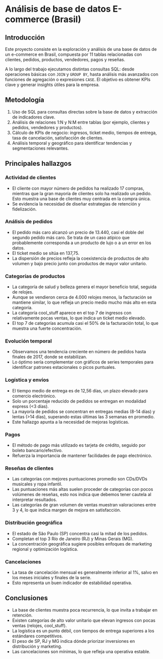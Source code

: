 # Análisis de base de datos E-commerce (Brasil)

## Introducción
Este proyecto consiste en la exploración y análisis de una base de datos de un e-commerce en Brasil, compuesta por 11 tablas relacionadas con clientes, pedidos, productos, vendedores, pagos y reseñas.

A lo largo del trabajo ejecutamos distintas consultas SQL: desde operaciones básicas con `JOIN` y `GROUP BY`, hasta análisis más avanzados con funciones de agregación o expresiones `CASE`. El objetivo es obtener KPIs clave y generar insights útiles para la empresa.

## Metodología
1. Uso de SQL para consultas directas sobre la base de datos y extracción de indicadores clave.
2. Análisis de relaciones 1:N y N:M entre tablas (por ejemplo, clientes y pedidos, vendedores y productos).
3. Cálculo de KPIs de negocio: ingresos, ticket medio, tiempos de entrega, tasa de cancelación, satisfacción de clientes.
4. Análisis temporal y geográfico para identificar tendencias y segmentaciones relevantes.

## Principales hallazgos

### Actividad de clientes
- El cliente con mayor número de pedidos ha realizado 17 compras, mientras que la gran mayoría de clientes solo ha realizado un pedido. Esto muestra una base de clientes muy centrada en la compra única.
- Se evidencia la necesidad de diseñar estrategias de retención y fidelización.

### Análisis de pedidos
- El pedido más caro alcanzó un precio de 13.440, casi el doble del segundo pedido más caro. Se trata de un caso atípico que probablemente corresponda a un producto de lujo o a un error en los datos.
- El ticket medio se sitúa en 137,75.
- La dispersión de precios refleja la coexistencia de productos de alto volumen y bajo precio junto con productos de mayor valor unitario.

### Categorías de productos
- La categoría de salud y belleza genera el mayor beneficio total, seguida de relojes.
- Aunque se vendieron cerca de 4.000 relojes menos, la facturación se mantiene similar, lo que refleja un precio medio mucho más alto en esta categoría.
- La categoría cool_stuff aparece en el top 7 de ingresos con relativamente pocas ventas, lo que indica un ticket medio elevado.
- El top 7 de categorías acumula casi el 50% de la facturación total, lo que muestra una fuerte concentración.

### Evolución temporal
- Observamos una tendencia creciente en número de pedidos hasta finales de 2017, donde se estabilizan.
- Lo óptimo sería complementar con gráficos de series temporales para identificar patrones estacionales o picos puntuales.

### Logística y envíos
- El tiempo medio de entrega es de 12,56 días, un plazo elevado para comercio electrónico.
- Solo un porcentaje reducido de pedidos se entregan en modalidad express (<3 días).
- La mayoría de pedidos se concentran en entregas medias (8-14 días) y lentas (>14 días), superando estas últimas las 3 semanas en promedio.
- Este hallazgo apunta a la necesidad de mejoras logísticas.

### Pagos
- El método de pago más utilizado es tarjeta de crédito, seguido por boleto bancario/efectivo.
- Refuerza la importancia de mantener facilidades de pago electrónico.

### Reseñas de clientes
- Las categorías con mejores puntuaciones promedio son CDs/DVDs musicales y ropa infantil.
- Las puntuaciones más altas suelen proceder de categorías con pocos volúmenes de reseñas, esto nos indica que debemos tener  cautela al interpretar resultados.
- Las categorías de gran volumen de ventas muestran valoraciones entre 3 y 4, lo que indica margen de mejora en satisfacción.

### Distribución geográfica
- El estado de São Paulo (SP) concentra casi la mitad de los pedidos.
- Completan el top 3 Río de Janeiro (RJ) y Minas Gerais (MG).
- La concentración geográfica sugiere posibles enfoques de marketing regional y optimización logística.

### Cancelaciones
- La tasa de cancelación mensual es generalmente inferior al 1%, salvo en los meses iniciales y finales de la serie.
- Esto representa un buen indicador de estabilidad operativa.

## Conclusiones
- La base de clientes muestra poca recurrencia, lo que invita a trabajar en retención.
- Existen categorías de alto valor unitario que elevan ingresos con pocas ventas (relojes, cool_stuff).
- La logística es un punto débil, con tiempos de entrega superiores a los estándares competitivos.
- El peso de SP, RJ y MG indica dónde priorizar inversiones en distribución y marketing.
- Las cancelaciones son mínimas, lo que refleja una operativa estable.
